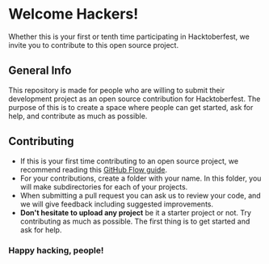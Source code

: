 

# Welcome Hackers!
Whether this is your first or tenth time participating in Hacktoberfest, we invite you to contribute to this open source project.
## General Info
This repository is made for people who are willing to submit their development project as an open source contribution for Hacktoberfest. The purpose of this is to create a space where people can get started, ask for help, and contribute as much as possible.
## Contributing
- If this is your first time contributing to an open source project, we recommend reading this <a href="https://docs.github.com/en/get-started/quickstart/github-flow" target="_blank">GitHub Flow guide</a>.
- For your contributions, create a folder with your name. In this folder, you will make subdirectories for each of your projects.
- When submitting a pull request you can ask us to review your code, and we will give feedback including suggested improvements.
- **Don't hesitate to upload any project** be it a starter project or not. Try contributing as much as possible. The first thing is to get started and ask for help.
### Happy hacking, people!

